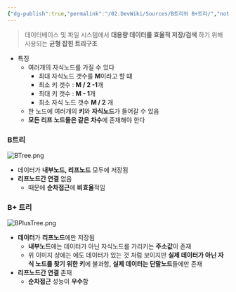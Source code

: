 ```yaml
---
{"dg-publish":true,"permalink":"/02.DevWiki/Sources/B트리와 B+트리/","noteIcon":""}
---
```


> 데이터베이스 및 파일 시스템에서 **대용량 데이터를 효율적 저장/검색** 하기 위해 사용되는 **균형 잡힌 트리구조**

* 특징
	* 여러개의 자식노드를 가질 수 있다
		* 최대 자식노드 갯수를 **M**이라고 할 떄
		* 최소 키 갯수 : **M / 2 -1**개
		* 최대 키 갯수 : **M - 1**개
		* 최소 자식 노드 갯수 **M / 2** 개
	* 한 노드에 여러개의 **키**와 **자식노드**가 들어갈 수 있음
	* **모든 리프 노드들은 같은 차수**에 존재해야 한다
### B트리
![BTree.png](/img/user/02.DevWiki/Sources/Files/BTree.png)
* 데이터가 **내부노드, 리프노드** 모두에 저장됨
* **리프노드간 연결** 없음
	* 때문에 **순차접근**에 **비효율**적임
### B+ 트리
![BPlusTree.png](/img/user/02.DevWiki/Sources/Files/BPlusTree.png)
* **데이터**가 **리프노드**에만 저장됨
	* **내부노드**에는 데이터가 아닌 자식노드를 가리키는 **주소값**이 존재
	* 위 이미지 상에는 에도 데이터가 있는 것 처럼 보이지만 **실제 데이터가 아닌 자식 노드를 찾기 위한 키**에 불과함, **실제 데이터는 단말노드**들에만 존재
* **리프노드간 연결** 존재
	* **순차접근** 성능이 **우수**함


